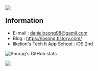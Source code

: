 <img src="https://capsule-render.vercel.app/api?type=waving&color=31363F&height=150&section=header&text=Seongwook&fontSize=45&fontColor=EEEEEE" />

#### <span style="font-size:150%">Information</span>  
- E-mail : danielosong98@gamil.com
- Blog : https://iosong.tistory.com/
- likelion's Tech It App School : iOS 2nd


![Anurag's GitHub stats](https://github-readme-stats.vercel.app/api?username=danieiOS&show_icons=true&theme=graywhite)   


<img src="https://capsule-render.vercel.app/api?type=waving&color=31363F&height=150&section=footer" />


